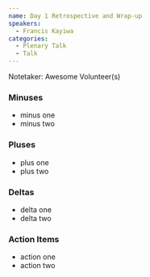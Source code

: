 ```yaml
---
name: Day 1 Retrospective and Wrap-up
speakers:
  - Francis Kayiwa
categories:
  - Plenary Talk
  - Talk
---
```


Notetaker: Awesome Volunteer(s)

### Minuses
  - minus one
  - minus two

### Pluses

  - plus one
  - plus two

### Deltas
  - delta one
  - delta two

### Action Items
  - action one
  - action two
